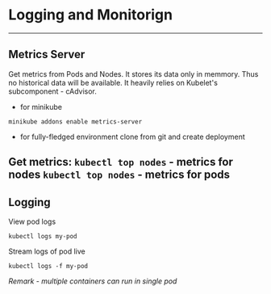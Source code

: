 # Logging and Monitorign

---

## Metrics Server
Get metrics from Pods and Nodes. It stores its data only in memmory. Thus no historical data will be available. It heavily relies on Kubelet's subcomponent - cAdvisor.
-  for minikube
```
minikube addons enable metrics-server
```
- for fully-fledged environment clone from git and create deployment

Get metrics:
`kubectl top nodes` - metrics for nodes
`kubectl top nodes` - metrics for pods
---

## Logging

View pod logs

```
kubectl logs my-pod
```
Stream logs of pod live
```
kubectl logs -f my-pod
```

*Remark - multiple containers can run in single pod*

